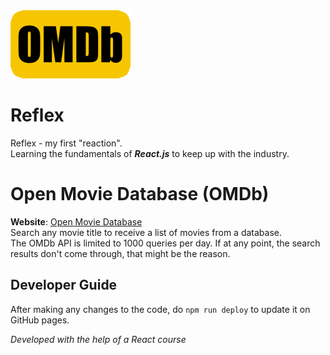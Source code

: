<img src="public/logo192.png">

# Reflex
Reflex - my first "reaction".  
Learning the fundamentals of ***React.js*** to keep up with the industry.  

# Open Movie Database (OMDb)
**Website**: [Open Movie Database](https://votommy.github.io/Reflex/)  
Search any movie title to receive a list of movies from a database.  
The OMDb API is limited to 1000 queries per day. If at any point, the search results don't come through, that might be the reason.

## Developer Guide
After making any changes to the code, do `npm run deploy` to update it on GitHub pages.

*Developed with the help of a React course*

